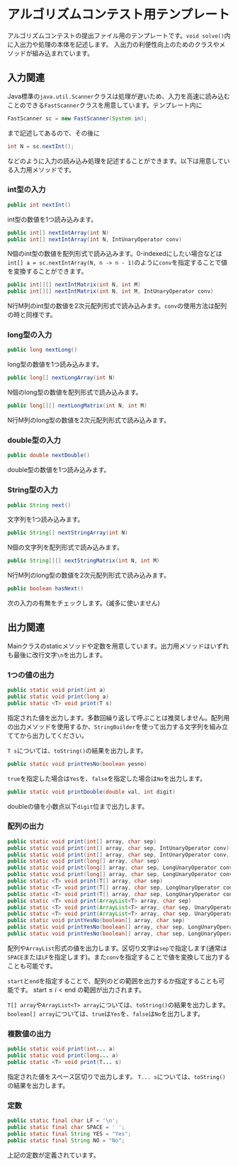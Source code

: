# アルゴリズムコンテスト用テンプレート

アルゴリズムコンテストの提出ファイル用のテンプレートです。`void solve()`内に入出力や処理の本体を記述します。
入出力の利便性向上のためのクラスやメソッドが組み込まれています。

## 入力関連
Java標準の`java.util.Scanner`クラスは処理が遅いため、入力を高速に読み込むことのできる`FastScanner`クラスを用意しています。テンプレート内に
```java
FastScanner sc = new FastScanner(System.in);
```
まで記述してあるので、その後に
```java
int N = sc.nextInt();
```
などのように入力の読み込み処理を記述することができます。以下は用意している入力用メソッドです。

### int型の入力
```java
public int nextInt()
```
int型の数値を1つ読み込みます。

```java
public int[] nextIntArray(int N)
public int[] nextIntArray(int N, IntUnaryOperator conv)
```
N個のint型の数値を配列形式で読み込みます。0-indexedにしたい場合などは`int[] a = sc.nextIntArray(N, n -> n - 1)`のように`conv`を指定することで値を変換することができます。

```java
public int[][] nextIntMatrix(int N, int M)
public int[][] nextIntMatrix(int N, int M, IntUnaryOperator conv)
```
N行M列のint型の数値を2次元配列形式で読み込みます。`conv`の使用方法は配列の時と同様です。

### long型の入力
```java
public long nextLong()
```
long型の数値を1つ読み込みます。

```java
public long[] nextLongArray(int N)
```
N個のlong型の数値を配列形式で読み込みます。

```java
public long[][] nextLongMatrix(int N, int M)
```
N行M列のlong型の数値を2次元配列形式で読み込みます。

### double型の入力
```java
public double nextDouble()
```
double型の数値を1つ読み込みます。

### String型の入力
```java
public String next()
```
文字列を1つ読み込みます。

```java
public String[] nextStringArray(int N) 
```
N個の文字列を配列形式で読み込みます。

```java
public String[][] nextStringMatrix(int N, int M)
```
N行M列のlong型の数値を2次元配列形式で読み込みます。

```java
public boolean hasNext()
```
次の入力の有無をチェックします。(滅多に使いません)

## 出力関連
Mainクラスのstaticメソッドや定数を用意しています。出力用メソッドはいずれも最後に改行文字`\n`を出力します。

### 1つの値の出力
```java
public static void print(int a)
public static void print(long a)
public static <T> void print(T s)
```
指定された値を出力します。多数回繰り返して呼ぶことは推奨しません。配列用の出力メソッドを使用するか、`StringBuilder`を使って出力する文字列を組み立ててから出力してください。

`T s`については、`toString()`の結果を出力します。

```java
public static void printYesNo(boolean yesno)
```
`true`を指定した場合は`Yes`を、`false`を指定した場合は`No`を出力します。

```java
public static void printDouble(double val, int digit)
```
doubleの値を小数点以下`digit`位まで出力します。

### 配列の出力
```java
public static void print(int[] array, char sep)
public static void print(int[] array, char sep, IntUnaryOperator conv)
public static void print(int[] array, char sep, IntUnaryOperator conv, int start, int end)
public static void print(long[] array, char sep)
public static void print(long[] array, char sep, LongUnaryOperator conv)
public static void print(long[] array, char sep, LongUnaryOperator conv, int start, int end)
public static <T> void print(T[] array, char sep)
public static <T> void print(T[] array, char sep, LongUnaryOperator conv)
public static <T> void print(T[] array, char sep, LongUnaryOperator conv, int start, int end)
public static <T> void print(ArrayList<T> array, char sep)
public static <T> void print(ArrayList<T> array, char sep, UnaryOperator<T> conv)
public static <T> void print(ArrayList<T> array, char sep, UnaryOperator<T> conv, int start, int end)
public static void printYesNo(boolean[] array, char sep)
public static void printYesNo(boolean[] array, char sep, LongUnaryOperator conv)
public static void printYesNo(boolean[] array, char sep, LongUnaryOperator conv, int start, int end)
```
配列や`ArrayList`形式の値を出力します。区切り文字は`sep`で指定します(通常は`SPACE`または`LF`を指定します)。また`conv`を指定することで値を変換して出力することも可能です。

`start`と`end`を指定することで、配列のどの範囲を出力するか指定することも可能です。 $\mathsf{start} \le i \lt \mathsf{end}$ の範囲が出力されます。

`T[] array`や`ArrayList<T> array`については、`toString()`の結果を出力します。
`boolean[] array`については、`true`は`Yes`を、`false`は`No`を出力します。

### 複数値の出力
```java
public static void print(int... a)
public static void print(long... a)
public static <T> void print(T... s)
```
指定された値をスペース区切りで出力します。
`T... s`については、`toString()`の結果を出力します。

### 定数
```java
public static final char LF = '\n';
public static final char SPACE = ' ';
public static final String YES = "Yes";
public static final String NO = "No";
```
上記の定数が定義されています。
